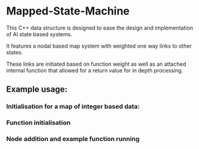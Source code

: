# Mapped-State-Machine

This C++ data structure is designed to ease the design and implementation of AI state based systems.

It features a nodal based map system with weighted one way links to other states.

These links are initiated based on function weight as well as an attached internal function that allowed for a return value for in depth processing.

## Example usage:

### Initialisation for a map of integer based data:

### Function initialisation

### Node addition and example function running
